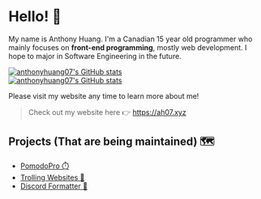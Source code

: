 # Hello! 👋

My name is Anthony Huang. I'm a Canadian 15 year old programmer who mainly focuses on **front-end programming**, mostly web development. I hope to major in Software Engineering in the future.

[![anthonyhuang07's GitHub stats](https://github-readme-stats.vercel.app/api?username=anthonyhuang07&theme=onedark&show_icons=true&hide_border=true&locale=en)](https://github.com/anthonyhuang07)<br>
[![anthonyhuang07's GitHub stats](https://github-readme-stats.vercel.app/api/top-langs?username=anthonyhuang07&langs_count=5&show_icons=true&locale=en&hide_border=true&layout=compact&theme=onedark)](https://github.com/anthonyhuang07)

Please visit my website any time to learn more about me!

> Check out my website here 👉 https://ah07.xyz

## Projects (That are being maintained) 🗺️
- [PomodoPro ⏱️](https://ah07.xyz/PomodoPro/)
- [Trolling Websites 🧌](https://ah07.xyz/trollage)
- [Discord Formatter 🎨](https://ah07.xyz/discord-formatter/)

